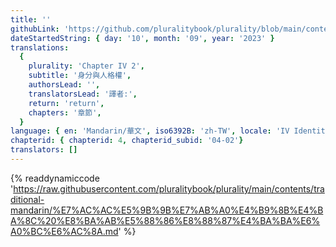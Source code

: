 ```yaml
---
title: ''
githubLink: 'https://github.com/pluralitybook/plurality/blob/main/contents/traditional-mandarin/%E7%AC%AC%E5%9B%9B%E7%AB%A0%E4%B9%8B%E4%BA%8C%20%E8%BA%AB%E5%88%86%E8%88%87%E4%BA%BA%E6%A0%BC%E6%AC%8A.md'
dateStartedString: { day: '10', month: '09', year: '2023' }
translations:
  {
    plurality: 'Chapter IV 2',
    subtitle: '身分與人格權',
    authorsLead: '',
    translatorsLead: '譯者:',
    return: 'return',
    chapters: '章節',
  }
language: { en: 'Mandarin/華文', iso6392B: 'zh-TW', locale: 'IV Identity and Personhood' }
chapterid: { chapterid: 4, chapterid_subid: '04-02'}
translators: []
---
```

{% readdynamiccode 'https://raw.githubusercontent.com/pluralitybook/plurality/main/contents/traditional-mandarin/%E7%AC%AC%E5%9B%9B%E7%AB%A0%E4%B9%8B%E4%BA%8C%20%E8%BA%AB%E5%88%86%E8%88%87%E4%BA%BA%E6%A0%BC%E6%AC%8A.md' %}